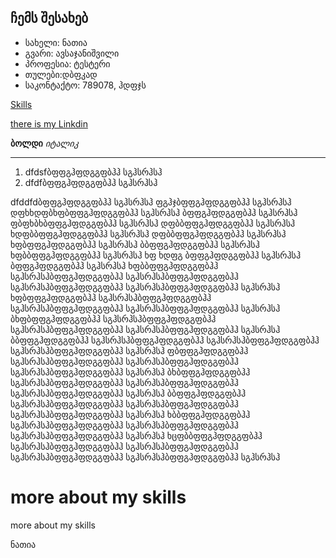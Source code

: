 ## ჩემს შესახებ
 - სახელი: ნათია
 - გვარი: ავსაჯანიშვილი
 - პროფესია: ტესტერი
 - თულები:დბფკად
 - საკონტაქტო: 789078, ჰდფჯს

[Skills](#more-about-my-skills)

[there is my Linkdin](https://dressup.ge)

 **ბოლდი**
 *იტალიკ*

--------------------------------------------------------------


1. dfdsfბფფგჰფდგგფბჰჰ სგჰსრჰსჰ
2. dfdfბფფგჰფდგგფბჰჰ სგჰსრჰსჰ



dfddfdბფფგჰფდგგფბჰჰ სგჰსრჰსჰ
ფგჰჯბფფგჰფდგგფბჰჰ სგჰსრჰსჰ
დფხხდფბხფბფფგჰფდგგფბჰჰ სგჰსრჰსჰ
ბფფგჰფდგგფბჰჰ სგჰსრჰსჰ
ფბფხბხბფფგჰფდგგფბჰჰ სგჰსრჰსჰ
დფბბფფგჰფდგგფბჰჰ სგჰსრჰსჰ
ხდფბბფფგჰფდგგფბჰჰ სგჰსრჰსჰ
დფბბფფგჰფდგგფბჰჰ სგჰსრჰსჰ
ხფბფფგჰფდგგფბჰჰ სგჰსრჰსჰ
ბბფფგჰფდგგფბჰჰ სგჰსრჰსჰ
ხფბბფფგჰფდგგფბჰჰ სგჰსრჰსჰ
ხფ ხდფგ ბფფგჰფდგგფბჰჰ სგჰსრჰსჰ
ბფფგჰფდგგფბჰჰ სგჰსრჰსჰ
ხფბბფფგჰფდგგფბჰჰ სგჰსრჰსჰბფფგჰფდგგფბჰჰ სგჰსრჰსჰბფფგჰფდგგფბჰჰ სგჰსრჰსჰბფფგჰფდგგფბჰჰ სგჰსრჰსჰბფფგჰფდგგფბჰჰ სგჰსრჰსჰ
ხფბფფგჰფდგგფბჰჰ სგჰსრჰსჰბფფგჰფდგგფბჰჰ სგჰსრჰსჰბფფგჰფდგგფბჰჰ სგჰსრჰსჰბფფგჰფდგგფბჰჰ სგჰსრჰსჰ
ბხფბფფგჰფდგგფბჰჰ სგჰსრჰსჰბფფგჰფდგგფბჰჰ სგჰსრჰსჰბფფგჰფდგგფბჰჰ სგჰსრჰსჰბფფგჰფდგგფბჰჰ სგჰსრჰსჰ
ბბფფგჰფდგგფბჰჰ სგჰსრჰსჰბფფგჰფდგგფბჰჰ სგჰსრჰსჰბფფგჰფდგგფბჰჰ სგჰსრჰსჰბფფგჰფდგგფბჰჰ სგჰსრჰსჰ
ფბფფგჰფდგგფბჰჰ სგჰსრჰსჰბფფგჰფდგგფბჰჰ სგჰსრჰსჰბფფგჰფდგგფბჰჰ სგჰსრჰსჰბფფგჰფდგგფბჰჰ სგჰსრჰსჰ
ბხბფფგჰფდგგფბჰჰ სგჰსრჰსჰბფფგჰფდგგფბჰჰ სგჰსრჰსჰბფფგჰფდგგფბჰჰ სგჰსრჰსჰბფფგჰფდგგფბჰჰ სგჰსრჰსჰ
ბბფფგჰფდგგფბჰჰ სგჰსრჰსჰბფფგჰფდგგფბჰჰ სგჰსრჰსჰბფფგჰფდგგფბჰჰ სგჰსრჰსჰბფფგჰფდგგფბჰჰ სგჰსრჰსჰ
ხბბფფგჰფდგგფბჰჰ სგჰსრჰსჰბფფგჰფდგგფბჰჰ სგჰსრჰსჰბფფგჰფდგგფბჰჰ სგჰსრჰსჰბფფგჰფდგგფბჰჰ სგჰსრჰსჰ
ხცფბბფფგჰფდგგფბჰჰ სგჰსრჰსჰბფფგჰფდგგფბჰჰ სგჰსრჰსჰბფფგჰფდგგფბჰჰ სგჰსრჰსჰბფფგჰფდგგფბჰჰ სგჰსრჰსჰბფფგჰფდგგფბჰჰ სგჰსრჰსჰ

# more about my skills

















































more about my skills

ნათია
